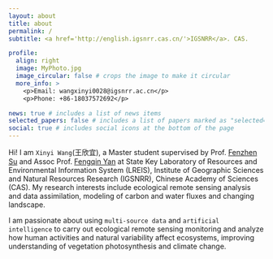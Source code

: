 ```yaml
---
layout: about
title: about
permalink: /
subtitle: <a href='http://english.igsnrr.cas.cn/'>IGSNRR</a>. CAS.

profile:
  align: right
  image: MyPhoto.jpg
  image_circular: false # crops the image to make it circular
  more_info: >
    <p>Email: wangxinyi0028@igsnrr.ac.cn</p>
    <p>Phone: +86-18037572692</p>

news: true # includes a list of news items
selected_papers: false # includes a list of papers marked as "selected={true}"
social: true # includes social icons at the bottom of the page
---
```


Hi! I am `Xinyi Wang`(王欣宜), a Master student supervised by Prof. [Fenzhen Su](http://english.igsnrr.cas.cn/sourcedb/yw_30508/scientists/En_sklreis/202012/t20201211_456388.html) and Assoc Prof. [Fengqin Yan](http://english.igsnrr.cas.cn/sourcedb/yw_30508/fyjy/En_sklreis/202310/t20231031_448464.html) at State Key Laboratory of Resources and Environmental Information System (LREIS), Institute of Geographic Sciences and Natural Resources Research (IGSNRR), Chinese Academy of Sciences (CAS). My research interests include ecological remote sensing analysis and data assimilation, modeling of carbon and water fluxes and changing landscape.

I am passionate about using `multi-source data` and `artificial intelligence` to carry out ecological remote sensing monitoring and analyze how human activities and natural variability affect ecosystems, improving understanding of vegetation photosynthesis and climate change.
